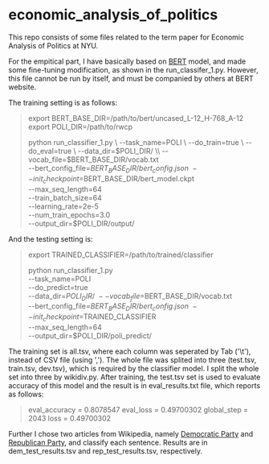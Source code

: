 # economic_analysis_of_politics

This repo consists of some files related to the term paper for Economic Analysis of Politics at NYU.

For the empitical part, I have basically based on [BERT](https://github.com/google-research/bert#fine-tuning-with-bert) model,
and made some fine-tuning modification, as shown in the run_classifer_1.py.
However, this file cannot be run by itself, and must be companied by others at BERT website.

The training setting is as follows:

> export BERT_BASE_DIR=/path/to/bert/uncased_L-12_H-768_A-12\
> export POLI_DIR=/path/to/rwcp
> 
> python run_classifier_1.py \\
>  --task_name=POLI \\
>  --do_train=true \\
>  --do_eval=true \\
>  --data_dir=$POLI_DIR/ \\
>  --vocab_file=$BERT_BASE_DIR/vocab.txt \
>  --bert_config_file=$BERT_BASE_DIR/bert_config.json \
>  --init_checkpoint=$BERT_BASE_DIR/bert_model.ckpt \
>  --max_seq_length=64 \
>  --train_batch_size=64 \
>  --learning_rate=2e-5 \
>  --num_train_epochs=3.0 \
>  --output_dir=$POLI_DIR/output/
  
And the testing setting is:

> export TRAINED_CLASSIFIER=/path/to/trained/classifier
>
> python run_classifier_1.py \
>   --task_name=POLI \
>   --do_predict=true \
>   --data_dir=$POLI_DIR/ \
>   --vocab_file=$BERT_BASE_DIR/vocab.txt \
>   --bert_config_file=$BERT_BASE_DIR/bert_config.json \
>   --init_checkpoint=$TRAINED_CLASSIFIER \
>   --max_seq_length=64 \
>   --output_dir=$POLI_DIR/poli_predict/


The training set is all.tsv, where each column was seperated by Tab ('\t'), instead of CSV file (using ',').
The whole file was splited into three (test.tsv, train.tsv, dev.tsv), which is required by the classifier model.
I split the whole set into three by wikidiv.py. After training, the test.tsv set is used to evaluate accuracy of 
this model and the result is in eval_results.txt file, which reports as follows:

> eval_accuracy = 0.8078547
> eval_loss = 0.49700302
> global_step = 2043
> loss = 0.49700302

Further I chose two articles from Wikipedia, namely 
[Democratic Party](https://en.wikipedia.org/wiki/Democratic_Party_(United_States)) and 
[Republican Party](https://en.wikipedia.org/wiki/Republican_Party_(United_States)), 
and classify each sentence. Results are in dem_test_results.tsv and rep_test_results.tsv, respectively.
